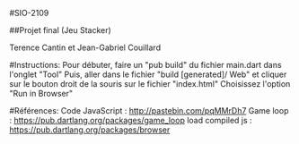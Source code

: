 #SIO-2109

##Projet final (Jeu Stacker)

Terence Cantin et Jean-Gabriel Couillard

#Instructions:
Pour débuter, faire un "pub build" du fichier main.dart dans l'onglet "Tool"
Puis, aller dans le fichier "build [generated]/ Web" et cliquer sur le bouton droit de la souris sur le fichier "index.html"
Choisissez l'option "Run in Browser"

#Références: 
Code JavaScript : http://pastebin.com/pqMMrDh7
Game loop : https://pub.dartlang.org/packages/game_loop
load compiled js : https://pub.dartlang.org/packages/browser
